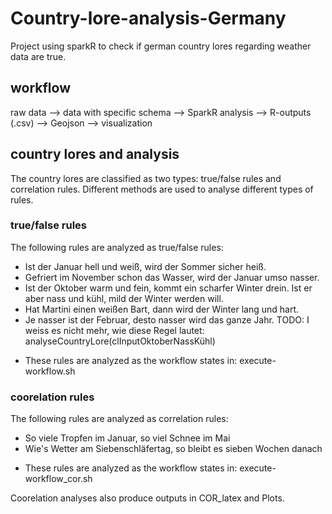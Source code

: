 # Country-lore-analysis-Germany
Project using sparkR to check if german country lores regarding weather data are true.

## workflow
raw data --> data with specific schema --> SparkR analysis --> R-outputs (.csv) --> Geojson --> visualization

## country lores and analysis
The country lores are classified as two types: true/false rules and correlation rules. Different methods are used to analyse different types of rules.

### true/false rules
The following rules are analyzed as true/false rules:
- Ist der Januar hell und weiß, wird der Sommer sicher heiß.
- Gefriert im November schon das Wasser, wird der Januar umso nasser.
- Ist der Oktober warm und fein, kommt ein scharfer Winter drein. Ist er aber nass und kühl, mild der Winter werden will.
- Hat Martini einen weißen Bart, dann wird der Winter lang und hart.
- Je nasser ist der Februar, desto nasser wird das ganze Jahr. 
TODO: I weiss es nicht mehr, wie diese Regel lautet: analyseCountryLore(clInputOktoberNassKühl)

* These rules are analyzed as the workflow states in: execute-workflow.sh

### coorelation rules
The following rules are analyzed as correlation rules:
- So viele Tropfen im Januar, so viel Schnee im Mai
- Wie's Wetter am Siebenschläfertag, so bleibt es sieben Wochen danach

* These rules are analyzed as the workflow states in: execute-workflow_cor.sh

Coorelation analyses also produce outputs in COR_latex and Plots.


